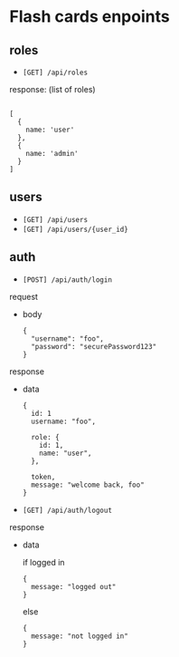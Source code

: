 # Flash cards enpoints

## roles
  - `[GET] /api/roles`

  response: (list of roles)

  ```

  [
    {
      name: 'user'
    },
    {
      name: 'admin'
    }
  ]
  ```

## users
  - `[GET] /api/users`
  - `[GET] /api/users/{user_id}`

## auth
  - `[POST] /api/auth/login`

  request 
  
  - body
    ```
    {
      "username": "foo",
      "password": "securePassword123"
    }
    ```
  
  response
  - data
    ```
    {
      id: 1
      username: "foo",
      
      role: {
        id: 1,
        name: "user",
      },

      token,
      message: "welcome back, foo"
    }
    ```

  - `[GET] /api/auth/logout`
  
  response

  - data
    
    if logged in
    ```
    {
      message: "logged out"
    }
    ```
    
    else
    ```
    {
      message: "not logged in"
    }
    ```
